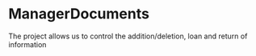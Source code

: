 # ManagerDocuments
The project allows us to control the addition/deletion, loan and return of information
